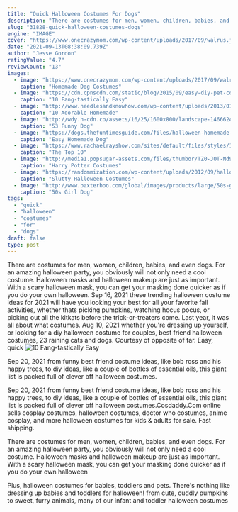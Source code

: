 ```yaml
---
title: "Quick Halloween Costumes For Dogs"
description: "There are costumes for men, women, children, babies, and even dogs. For an amazing halloween party, you obviously will not only need a cool costume. Halloween masks and halloween makeup are just as important. With a scary halloween mask, you can get your masking done quicker as if you do your own halloween"
slug: "31828-quick-halloween-costumes-dogs"
engine: "IMAGE"
cover: "https://www.onecrazymom.com/wp-content/uploads/2017/09/walrus.jpg"
date: "2021-09-13T08:38:09.739Z"
author: "Jesse Gordon"
ratingValue: "4.7"
reviewCount: "13"
images:
  - image: "https://www.onecrazymom.com/wp-content/uploads/2017/09/walrus.jpg"
    caption: "Homemade Dog Costumes"
  - image: "https://cdn.cpnscdn.com/static/blog/2015/09/easy-diy-pet-costumes_08-e1442000271865.jpg"
    caption: "10 Fang-tastically Easy"
  - image: "http://www.needlesandknowhow.com/wp-content/uploads/2013/01/lion_mane_dog.jpg"
    caption: "10 Adorable Homemade"
  - image: "http://wdy.h-cdn.co/assets/16/25/1600x800/landscape-1466624889-picmonkey-collage-8.jpg"
    caption: "53 Funny Dog"
  - image: "https://dogs.thefuntimesguide.com/files/halloween-homemade-dog-treats-by-s13610.jpg"
    caption: "Easy Homemade Dog"
  - image: "https://www.rachaelrayshow.com/sites/default/files/styles/1280x720/public/images/2017-10/6465f369dc088bc31009cf92a541b28b.jpg?itok=Sz0CJ0p0"
    caption: "The Top 10"
  - image: "http://media1.popsugar-assets.com/files/thumbor/TZ0-JOT-Nd9e-jCP4N2S7RgOrZA/fit-in/1024x1024/filters:format_auto-!!-:strip_icc-!!-/2015/08/20/738/n/1922243/490e8ddbf35cd575_3.jpg"
    caption: "Harry Potter Costumes"
  - image: "https://randommization.com/wp-content/uploads/2012/09/halloween-dog-costumes_3.jpg"
    caption: "Slutty Halloween Costumes"
  - image: "http://www.baxterboo.com/global/images/products/large/50s-girl-dog-halloween-costume-1.jpg"
    caption: "50s Girl Dog"
tags:
  - "quick"
  - "halloween"
  - "costumes"
  - "for"
  - "dogs"
draft: false
type: post
---
```


There are costumes for men, women, children, babies, and even dogs. For an amazing halloween party, you obviously will not only need a cool costume. Halloween masks and halloween makeup are just as important. With a scary halloween mask, you can get your masking done quicker as if you do your own halloween. Sep 16, 2021 these trending halloween costume ideas for 2021 will have you looking your best for all your favorite fall activities, whether thats picking pumpkins, watching hocus pocus, or picking out all the kitkats before the trick-or-treaters come. Last year, it was all about what costumes. Aug 10, 2021 whether you're dressing up yourself, or looking for a diy halloween costume for couples, best friend halloween costumes,  23 raining cats and dogs. Courtesy of opposite of far. Easy, quick
![10 Fang-tastically Easy](https://cdn.cpnscdn.com/static/blog/2015/09/easy-diy-pet-costumes_08-e1442000271865.jpg "10 Fang-tastically Easy")

Sep 20, 2021 from funny best friend costume ideas, like bob ross and his happy trees, to diy ideas, like a couple of bottles of essential oils, this giant list is packed full of clever bff halloween costumes.
<!--inArticleAds-->

<!--galleryOne-->

Sep 20, 2021 from funny best friend costume ideas, like bob ross and his happy trees, to diy ideas, like a couple of bottles of essential oils, this giant list is packed full of clever bff halloween costumes.Cosdaddy.Com online sells cosplay costumes, halloween costumes, doctor who costumes, anime cosplay, and more halloween costumes for kids & adults for sale. Fast shipping.
<!--inArticleAds-->

<!--galleryTwo-->

There are costumes for men, women, children, babies, and even dogs. For an amazing halloween party, you obviously will not only need a cool costume. Halloween masks and halloween makeup are just as important. With a scary halloween mask, you can get your masking done quicker as if you do your own halloween
<!--galleryThree-->

Plus, halloween costumes for babies, toddlers and pets. There's nothing like dressing up babies and toddlers for halloween! from cute, cuddly pumpkins to sweet, furry animals, many of our infant and toddler halloween costumes